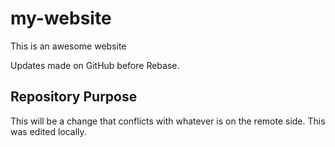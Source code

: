 # my-website

This is an awesome website

Updates made on GitHub before Rebase.

## Repository Purpose

This will be a change that conflicts
with whatever is on the remote side.
This was edited locally.
